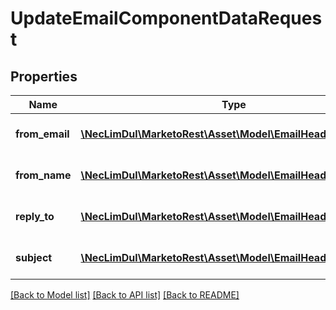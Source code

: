 # UpdateEmailComponentDataRequest

## Properties
Name | Type | Description | Notes
------------ | ------------- | ------------- | -------------
**from_email** | [**\NecLimDul\MarketoRest\Asset\Model\EmailHeaderTypeValue**](EmailHeaderTypeValue.md) | From-address of the Email | [optional] 
**from_name** | [**\NecLimDul\MarketoRest\Asset\Model\EmailHeaderTypeValue**](EmailHeaderTypeValue.md) | From-name of the Email | [optional] 
**reply_to** | [**\NecLimDul\MarketoRest\Asset\Model\EmailHeaderTypeValue**](EmailHeaderTypeValue.md) | Reply-To address of the Email | [optional] 
**subject** | [**\NecLimDul\MarketoRest\Asset\Model\EmailHeaderTypeValue**](EmailHeaderTypeValue.md) | Subject Line of the Email | [optional] 

[[Back to Model list]](../README.md#documentation-for-models) [[Back to API list]](../README.md#documentation-for-api-endpoints) [[Back to README]](../README.md)


